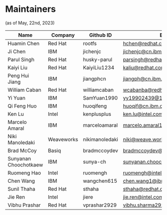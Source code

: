# Maintainers 
(as of May, 22nd, 2023)

|  Name  |  Company  | Github ID  | Email   |
|---|---|---|---|
| Huamin Chen  | Red Hat  | rootfs  | hchen@redhat.com  |
| Ji Chen | IBM | jichenjc | jichenjc@cn.ibm.com |
| Parul Singh | Red Hat | husky-parul | parsingh@redhat.com |
| Kaiyi Liu | Red Hat | KaiyiLiu1234 | kaliu@redhat.com |
| Peng Hui Jiang | IBM | jiangphcn | jiangph@cn.ibm.com |
| William Caban | Red Hat | williamcaban | wcabanba@redhat.com |
| Yi Yuan | IBM | SamYuan1990 | yy19902439@126.com |
| Qi Feng Huo | IBM | huoqifeng | huoqif@cn.ibm.com |
| Ken Lu | Intel | kenplusplus | ken.lu@intel.com |
| Marcelo Amaral | IBM | marceloamaral | marcelo.amaral1@ibm.com |
| Niki Manoledaki | Weaveworks | nikimanoledaki | niki@weave.works |
| Brad McCoy | Basiq | bradmccoydev | bradmccoydev@gmail.com |
| Sunyanan Choochotkaew | IBM |  sunya-ch | sunyanan.choochotkaew1@ibm.com | 
| Ruomeng Hao | Intel | ruomengh | ruomengh@intel.com | 
| Chen Wang | IBM | wangchen615 | chen.wang1@ibm.com |
| Sunil Thaha | Red Hat | sthaha | sthaha@redhat.com |
| Jie Ren | Intel | jiere | jie.ren@intel.com |
| Vibhu Prashar | Red Hat | vprashar2929 | vibhu.sharma2929@gmail.com |
